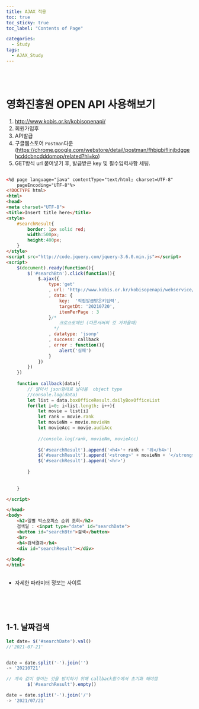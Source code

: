 ```yaml
---
title: AJAX 적용
toc: true
toc_sticky: true
toc_label: "Contents of Page"

categories:
  - Study
tags:
  - AJAX_Study
---
```


<br><br>


# 영화진흥원 OPEN API 사용해보기
1. http://www.kobis.or.kr/kobisopenapi/
2. 회원가입후
3. API발급
4. 구글웹스토어 `Postman`다운(https://chrome.google.com/webstore/detail/postman/fhbjgbiflinjbdggehcddcbncdddomop/related?hl=ko)
5. GET방식 url 붙여넣기 후, 발급받은 key 및 필수입력사항 세팅.

~~~html

<%@ page language="java" contentType="text/html; charset=UTF-8"
    pageEncoding="UTF-8"%>
<!DOCTYPE html>
<html>
<head>
<meta charset="UTF-8">
<title>Insert title here</title>
<style>
	#searchResult{
		border: 1px solid red;
		width:500px;
		height:400px;
	}
</style>
<script src="http://code.jquery.com/jquery-3.6.0.min.js"></script>
<script>
	$(document).ready(function(){
		$('#searchBtn').click(function(){
			$.ajax({
				type:'get'
				, url: 'http://www.kobis.or.kr/kobisopenapi/webservice/rest/boxoffice/searchDailyBoxOfficeList.json'
				, data: {
					key:  '직접발급받은키입력',
					targetDt: '20210720',
					itemPerPage : 3
				}/* 
					크로스도메인 (다른서버의 것 가져올때)
				  */
				, datatype: 'jsonp'
				, success: callback
				, error : function(){
					alert('실패')
				}
			})
		})
	})
	
	function callback(data){
		// 알아서 json형태로 날아옴  object type
		//console.log(data)
		let list = data.boxOfficeResult.dailyBoxOfficeList
		for(let i=0; i<list.length; i++){
			let movie = list[i]
			let rank = movie.rank
			let movieNm = movie.movieNm
			let movieAcc = movie.audiAcc
			
			//console.log(rank, movieNm, movieAcc)
			
			$('#searchResult').append('<h4>'+ rank + '위</h4>')
			$('#searchResult').append('<strong>' + movieNm + '</strong>(누적관객수 : ' + movieAcc + '명)')
			$('#searchResult').append('<hr>')
			
		}
		
		
	}

</script>

</head>
<body>
	<h2>일별 박스오피스 순위 조희</h2>
	검색일 : <input type="date" id="searchDate">
	<button id="searchBtn">검색</button>
	<br>
	<h4>검색결과</h4>
	<div id="searchResult"></div>
	
</body>
</html>
  
~~~

- 자세한 파라미터 정보는 사이트

<br><br><br>

## 1-1. 날짜검색

```javascript
let date= $('#searchDate').val()
//'2021-07-21'


date = date.split('-').join('')
-> '20210721'

// 계속 값이 쌓이는 것을 방지하기 위해 callback함수에서 초기화 해야함
		$('#searchResult').empty()

date = date.split('-').join('/')
-> '2021/07/21'
```
